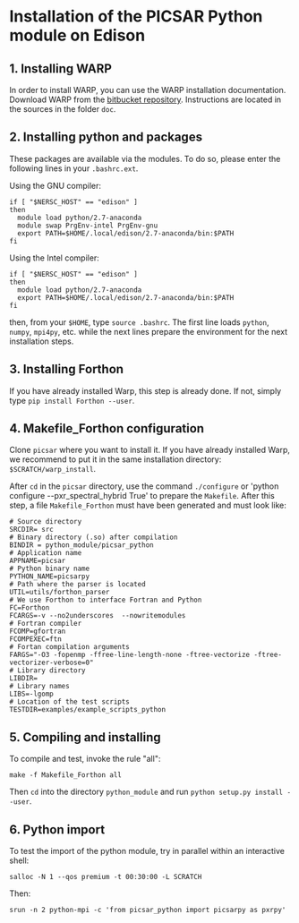 # **Installation of the PICSAR Python module on Edison**

## **1. Installing WARP**

In order to install WARP, you can use the WARP installation documentation.
Download WARP from the [bitbucket repository](https://bitbucket.org/berkeleylab/warp).
Instructions are located in the sources in the folder `doc`.

## **2. Installing python and packages**

These packages are available via the modules.
To do so, please enter the following lines in your `.bashrc.ext`.

Using the GNU compiler:

```
if [ "$NERSC_HOST" == "edison" ]
then
  module load python/2.7-anaconda
  module swap PrgEnv-intel PrgEnv-gnu
  export PATH=$HOME/.local/edison/2.7-anaconda/bin:$PATH
fi
```

Using the Intel compiler:

```
if [ "$NERSC_HOST" == "edison" ]
then
  module load python/2.7-anaconda
  export PATH=$HOME/.local/edison/2.7-anaconda/bin:$PATH
fi
```

then, from your `$HOME`, type `source .bashrc`. The first line loads
`python`, `numpy`, `mpi4py`, etc. while the next lines prepare the
environment for the next installation steps.


## **3. Installing Forthon**

If you have already installed Warp, this step is already done.
If not, simply type `pip install Forthon --user`.

## **4. Makefile_Forthon configuration**

Clone `picsar` where you want to install it.
If you have already installed Warp,
we recommend to put it in the same installation directory: `$SCRATCH/warp_install`.

After `cd` in the `picsar` directory, use the command `./configure` or 'python configure --pxr_spectral_hybrid True'  to prepare
the `Makefile`.  After this step, a file `Makefile_Forthon` must have been generated
and must look like:

```
# Source directory
SRCDIR= src
# Binary directory (.so) after compilation
BINDIR = python_module/picsar_python
# Application name
APPNAME=picsar
# Python binary name
PYTHON_NAME=picsarpy
# Path where the parser is located
UTIL=utils/forthon_parser
# We use Forthon to interface Fortran and Python
FC=Forthon
FCARGS=-v --no2underscores  --nowritemodules
# Fortran compiler
FCOMP=gfortran
FCOMPEXEC=ftn
# Fortan compilation arguments
FARGS="-O3 -fopenmp -ffree-line-length-none -ftree-vectorize -ftree-vectorizer-verbose=0"
# Library directory
LIBDIR=
# Library names
LIBS=-lgomp
# Location of the test scripts
TESTDIR=examples/example_scripts_python
```

## **5. Compiling and installing**

To compile and test, invoke the rule "all":
```
make -f Makefile_Forthon all
```
Then `cd` into the directory `python_module` and run `python setup.py install --user`.


## **6. Python import**

To test the import of the python module, try in parallel within an interactive
shell:

```
salloc -N 1 --qos premium -t 00:30:00 -L SCRATCH
```

Then:

```
srun -n 2 python-mpi -c 'from picsar_python import picsarpy as pxrpy'
```
